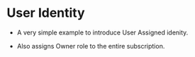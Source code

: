 # User Identity

- A very simple example to introduce User Assigned idenity. 

- Also assigns Owner role to the entire subscription.


